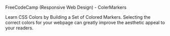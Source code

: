 FreeCodeCamp (Responsive Web Design) - ColerMarkers

Learn CSS Colors by Building a Set of Colored Markers.
Selecting the correct colors for your webpage can greatly improve the aesthetic appeal to your readers.

